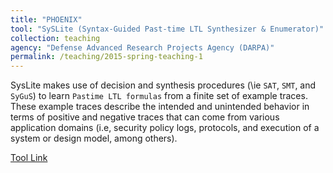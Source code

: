 ```yaml
---
title: "PHOENIX"
tool: "SySLite (Syntax-Guided Past-time LTL Synthesizer & Enumerator)"
collection: teaching
agency: "Defense Advanced Research Projects Agency (DARPA)"
permalink: /teaching/2015-spring-teaching-1
---
```


SysLite makes use of decision and synthesis procedures (\ie `SAT`, `SMT`, and `SyGuS`) to learn `Pastime LTL formulas` from a finite set of example traces. These example traces describe the intended and unintended behavior in terms of positive and negative traces that can come from various application domains (i.e, security policy logs, protocols, and execution of a system or design model, among others). 

[Tool Link](https://github.com/CLC-UIowa/SySLite)